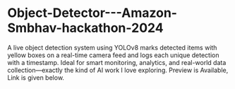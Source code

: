 # Object-Detector---Amazon-Smbhav-hackathon-2024
A live object detection system using YOLOv8 marks detected items with yellow boxes on a real-time camera feed and logs each unique detection with a timestamp. Ideal for smart monitoring, analytics, and real-world data collection—exactly the kind of AI work I love exploring. Preview is Available, Link is given below.
